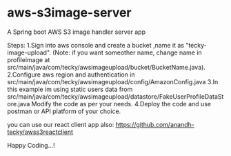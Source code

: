 # aws-s3image-server
A Spring boot AWS S3 image handler server app

Steps:
1.Sign into aws console and create a bucket ,name it as "tecky-image-upload".
(Note: if you want someother name, change name in profileimage at src/main/java/com/tecky/awsimageupload/bucket/BucketName.java).
2.Configure aws region and authentication in src/main/java/com/tecky/awsimageupload/config/AmazonConfig.java
3.In this example im using static users data from src/main/java/com/tecky/awsimageupload/datastore/FakeUserProfileDataStore.java
  Modify the code as per your needs.
4.Deploy the code and use postman or API platform of your choice.

you can use our react client app also:
https://github.com/anandh-tecky/awss3reactclient

Happy Coding...!
